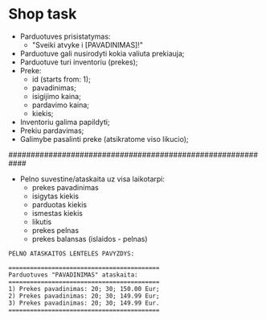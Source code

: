 # Shop task

-   Parduotuves prisistatymas:
    -   "Sveiki atvyke i [PAVADINIMAS]!"
-   Parduotuve gali nusirodyti kokia valiuta prekiauja;
-   Parduotuve turi inventoriu (prekes);
-   Preke:
    -   id (starts from: 1);
    -   pavadinimas;
    -   isigijimo kaina;
    -   pardavimo kaina;
    -   kiekis;
-   Inventoriu galima papildyti;
-   Prekiu pardavimas;
-   Galimybe pasalinti preke (atsikratome viso likucio);

############################################################

-   Pelno suvestine/ataskaita uz visa laikotarpi:
    -   prekes pavadinimas
    -   isigytas kiekis
    -   parduotas kiekis
    -   ismestas kiekis
    -   likutis
    -   prekes pelnas
    -   prekes balansas (islaidos - pelnas)

```
PELNO ATASKAITOS LENTELES PAVYZDYS:

==========================================
Parduotuves "PAVADINIMAS" ataskaita:
==========================================
1) Prekes pavadinimas: 20; 30; 150.00 Eur;
2) Prekes pavadinimas: 20; 30; 149.99 Eur;
3) Prekes pavadinimas: 20; 30; 149.99 Eur.
==========================================
```